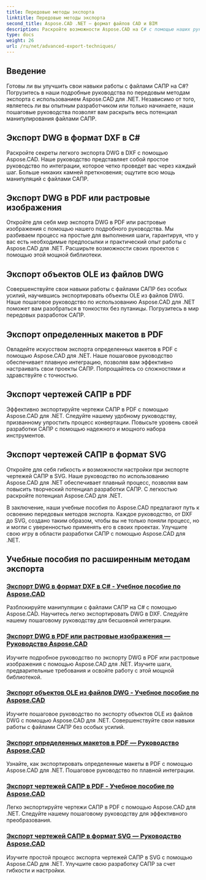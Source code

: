 ```yaml
---
title: Передовые методы экспорта
linktitle: Передовые методы экспорта
second_title: Aspose.CAD .NET — формат файлов CAD и BIM
description: Раскройте возможности Aspose.CAD на C# с помощью наших руководств по передовым методам экспорта. Легко экспортируйте DWG в DXF, PDF, растровые изображения, объекты OLE и т. д.
type: docs
weight: 26
url: /ru/net/advanced-export-techniques/
---
```


## Введение

Готовы ли вы улучшить свои навыки работы с файлами САПР на C#? Погрузитесь в наши подробные руководства по передовым методам экспорта с использованием Aspose.CAD для .NET. Независимо от того, являетесь ли вы опытным разработчиком или только начинаете, наши пошаговые руководства позволят вам раскрыть весь потенциал манипулирования файлами САПР.

## Экспорт DWG в формат DXF в C#

Раскройте секреты легкого экспорта DWG в DXF с помощью Aspose.CAD. Наше руководство представляет собой простое руководство по интеграции, которое четко проведет вас через каждый шаг. Больше никаких камней преткновения; ощутите всю мощь манипуляций с файлами САПР.

## Экспорт DWG в PDF или растровые изображения

Откройте для себя мир экспорта DWG в PDF или растровые изображения с помощью нашего подробного руководства. Мы разбиваем процесс на простые для выполнения шаги, гарантируя, что у вас есть необходимые предпосылки и практический опыт работы с Aspose.CAD для .NET. Расширьте возможности своих проектов с помощью этой мощной библиотеки.

## Экспорт объектов OLE из файлов DWG

Совершенствуйте свои навыки работы с файлами САПР без особых усилий, научившись экспортировать объекты OLE из файлов DWG. Наше пошаговое руководство по использованию Aspose.CAD для .NET поможет вам разобраться в тонкостях без путаницы. Погрузитесь в мир передовых разработок САПР.

## Экспорт определенных макетов в PDF

Овладейте искусством экспорта определенных макетов в PDF с помощью Aspose.CAD для .NET. Наше пошаговое руководство обеспечивает плавную интеграцию, позволяя вам эффективно настраивать свои проекты САПР. Попрощайтесь со сложностями и здравствуйте с точностью.

## Экспорт чертежей САПР в PDF

Эффективно экспортируйте чертежи САПР в PDF с помощью Aspose.CAD для .NET. Следуйте нашему удобному руководству, призванному упростить процесс конвертации. Повысьте уровень своей разработки САПР с помощью надежного и мощного набора инструментов.

## Экспорт чертежей САПР в формат SVG

Откройте для себя гибкость и возможности настройки при экспорте чертежей САПР в SVG. Наше руководство по использованию Aspose.CAD для .NET обеспечивает плавный процесс, позволяя вам повысить творческий потенциал разработки САПР. С легкостью раскройте потенциал Aspose.CAD для .NET.

В заключение, наши учебные пособия по Aspose.CAD предлагают путь к освоению передовых методов экспорта. Каждое руководство, от DXF до SVG, создано таким образом, чтобы вы не только поняли процесс, но и могли с уверенностью применять его в своих проектах. Улучшите свою игру в области разработки САПР с помощью Aspose.CAD для .NET.
## Учебные пособия по расширенным методам экспорта
### [Экспорт DWG в формат DXF в C# - Учебное пособие по Aspose.CAD](./exporting-dwg-to-dxf/)
Разблокируйте манипуляции с файлами САПР на C# с помощью Aspose.CAD. Научитесь легко экспортировать DWG в DXF. Следуйте нашему пошаговому руководству для бесшовной интеграции.
### [Экспорт DWG в PDF или растровые изображения — Руководство Aspose.CAD](./exporting-dwg-to-pdf-or-raster-images/)
Изучите подробное руководство по экспорту DWG в PDF или растровые изображения с помощью Aspose.CAD для .NET. Изучите шаги, предварительные требования и освойте работу с этой мощной библиотекой.
### [Экспорт объектов OLE из файлов DWG - Учебное пособие по Aspose.CAD](./exporting-ole-objects-from-dwg/)
Изучите пошаговое руководство по экспорту объектов OLE из файлов DWG с помощью Aspose.CAD для .NET. Совершенствуйте свои навыки работы с файлами САПР без особых усилий.
### [Экспорт определенных макетов в PDF — Руководство Aspose.CAD](./exporting-specific-layouts-to-pdf/)
Узнайте, как экспортировать определенные макеты в PDF с помощью Aspose.CAD для .NET. Пошаговое руководство по плавной интеграции.
### [Экспорт чертежей САПР в PDF - Учебное пособие по Aspose.CAD](./exporting-cad-drawings-to-pdf/)
Легко экспортируйте чертежи САПР в PDF с помощью Aspose.CAD для .NET. Следуйте нашему пошаговому руководству для эффективного преобразования.
### [Экспорт чертежей САПР в формат SVG — Руководство Aspose.CAD](./exporting-cad-drawings-to-svg/)
Изучите простой процесс экспорта чертежей САПР в SVG с помощью Aspose.CAD для .NET. Улучшите свою разработку САПР за счет гибкости и настройки.